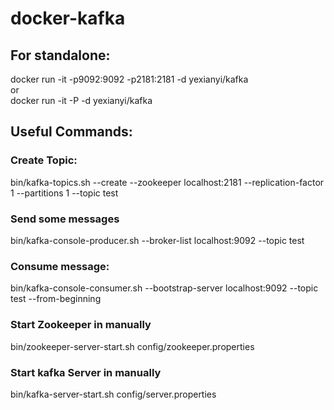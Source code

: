 # docker-kafka
## For standalone:<br>
docker run -it -p9092:9092 -p2181:2181 -d yexianyi/kafka <br>
or <br>
docker run -it -P -d yexianyi/kafka <br>

## Useful Commands:<br>

### Create Topic:<br>
bin/kafka-topics.sh --create --zookeeper localhost:2181 --replication-factor 1 --partitions 1 --topic test<br>

### Send some messages<br>
bin/kafka-console-producer.sh --broker-list localhost:9092 --topic test<br>

### Consume message:<br>
bin/kafka-console-consumer.sh --bootstrap-server localhost:9092 --topic test --from-beginning<br>

### Start Zookeeper in manually<br>
bin/zookeeper-server-start.sh config/zookeeper.properties<br>

### Start kafka Server in manually<br>
bin/kafka-server-start.sh config/server.properties<br>

